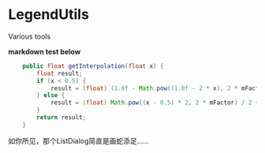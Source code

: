 LegendUtils
===========

Various tools

**markdown test below**

``` Java
	public float getInterpolation(float x) {
		float result;
		if (x < 0.5) {
			result = (float) (1.0f - Math.pow((1.0f - 2 * x), 2 * mFactor)) / 2;
		} else {
			result = (float) Math.pow((x - 0.5) * 2, 2 * mFactor) / 2 + 0.5f;
		}
		return result;
	}
```

如你所见，那个ListDialog简直是画蛇添足……
